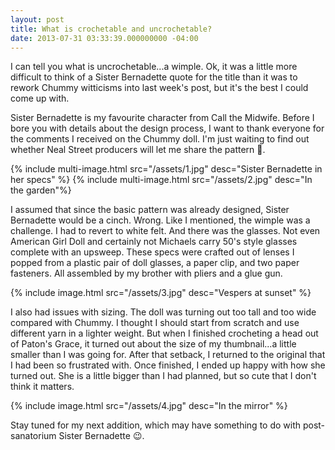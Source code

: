 ```yaml
---
layout: post
title: What is crochetable and uncrochetable?
date: 2013-07-31 03:33:39.000000000 -04:00
---
```

I can tell you what is uncrochetable...a wimple. Ok, it was a little more difficult to think of a Sister Bernadette quote for the title than it was to rework Chummy witticisms into last week's post, but it's the best I could come up with.

Sister Bernadette is my favourite character from Call the Midwife. Before I bore you with details about the design process, I want to thank everyone for the comments I received on the Chummy doll. I'm just waiting to find out whether Neal Street producers will let me share the pattern 🤞.

<div class="images">
    {% include multi-image.html src="/assets/1.jpg" desc="Sister Bernadette in her specs" %}
    {% include multi-image.html src="/assets/2.jpg" desc="In the garden"%}
</div>

I assumed that since the basic pattern was already designed, Sister Bernadette would be a cinch. Wrong. Like I mentioned, the wimple was a challenge. I had to revert to white felt. And there was the glasses. Not even American Girl Doll and certainly not Michaels carry 50's style glasses complete with an upsweep. These specs were crafted out of lenses I popped from a plastic pair of doll glasses, a paper clip, and two paper fasteners. All assembled by my brother with pliers and a glue gun.

{% include image.html src="/assets/3.jpg" desc="Vespers at sunset" %}

I also had issues with sizing. The doll was turning out too tall and too wide compared with Chummy. I thought I should start from scratch and use different yarn in a lighter weight. But when I finished crocheting a head out of Paton's Grace, it turned out about the size of my thumbnail...a little smaller than I was going for. After that setback, I returned to the original that I had been so frustrated with. Once finished, I ended up happy with how she turned out. She is a little bigger than I had planned, but so cute that I don't think it matters.

{% include image.html src="/assets/4.jpg" desc="In the mirror" %}

Stay tuned for my next addition, which may have something to do with post-sanatorium Sister Bernadette 😉.